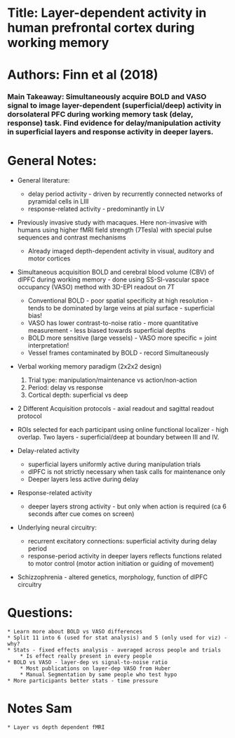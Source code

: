 # Title: Layer-dependent activity in human prefrontal cortex during working memory
# Authors: Finn et al (2018)

### Main Takeaway: Simultaneously acquire BOLD and VASO signal to image layer-dependent (superficial/deep) activity in dorsolateral PFC during working memory task (delay, response) task. Find evidence for delay/manipulation activity in superficial layers and response activity in deeper layers.

# General Notes:

* General literature:
    * delay period activity - driven by recurrently connected networks of pyramidal cells in LIII
    * response-related activity - predominantly in LV

* Previously invasive study with macaques. Here non-invasive with humans using higher fMRI field strength (7Tesla) with special pulse sequences and contrast mechanisms
    * Already imaged depth-dependent activity in visual, auditory and motor cortices

* Simultaneous acquisition BOLD and cerebral blood volume (CBV) of dlPFC during working memory - done using SS-SI-vascular space occupancy (VASO) method with 3D-EPI readout on 7T
    * Conventional BOLD - poor spatial specificity at high resolution - tends to be dominated by large veins at pial surface - superficial bias!
    * VASO has lower contrast-to-noise ratio - more quantitative measurement - less biased towards superficial depths
    * BOLD more sensitive (large vessels) - VASO more specific = joint interpretation!
    * Vessel frames contaminated by BOLD - record Simultaneously

* Verbal working memory paradigm (2x2x2 design)
    1. Trial type: manipulation/maintenance vs action/non-action
    2. Period: delay vs response
    3. Cortical depth: superficial vs deep

* 2 Different Acquisition protocols - axial readout and sagittal readout protocol

* ROIs selected for each participant using online functional localizer - high overlap. Two layers - superficial/deep at boundary between III and IV.

* Delay-related activity
    * superficial layers uniformly active during manipulation trials
    * dlPFC is not strictly necessary when task calls for maintenance only
    * Deeper layers less active during delay

* Response-related activity
    * deeper layers strong activity - but only when action is required (ca 6 seconds after cue comes on screen)

* Underlying neural circuitry:
    * recurrent excitatory connections: superficial activity during delay period
    * response-period activity in deeper layers reflects functions related to motor control (motor action initiation or guiding of movement)

* Schizzophrenia - altered genetics, morphology, function of dlPFC circuitry

# Questions:
    * Learn more about BOLD vs VASO differences
    * Split 11 into 6 (used for stat analysis) and 5 (only used for viz) - why?
    * Stats - fixed effects analysis - averaged across people and trials
        * Is effect really present in every people
    * BOLD vs VASO - layer-dep vs signal-to-noise ratio
        * Most publications on layer-dep VASO from Huber
        * Manual Segmentation by same people who test hypo
    * More participants better stats - time pressure


# Notes Sam
    * Layer vs depth dependent fMRI
